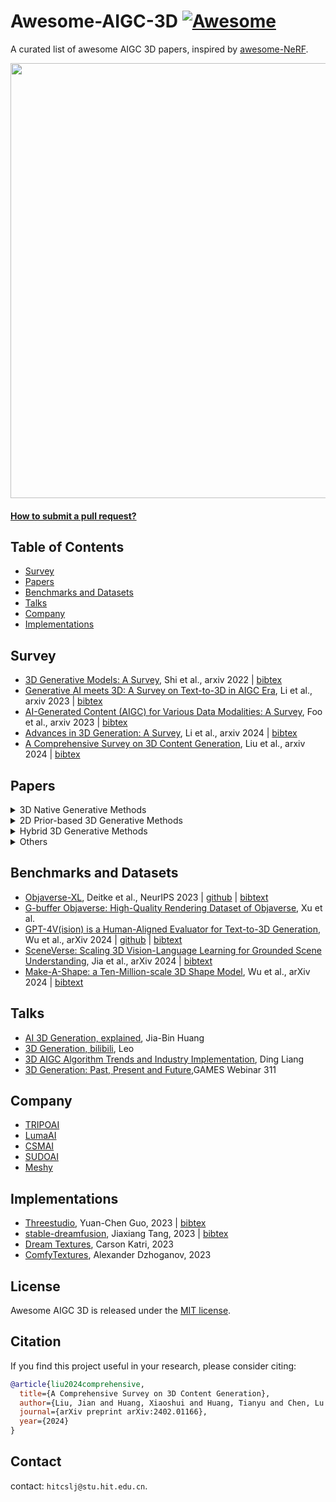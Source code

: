 # Awesome-AIGC-3D [![Awesome](https://cdn.rawgit.com/sindresorhus/awesome/d7305f38d29fed78fa85652e3a63e154dd8e8829/media/badge.svg)](https://github.com/sindresorhus/awesome)
A curated list of awesome AIGC 3D papers, inspired by [awesome-NeRF](https://github.com/awesome-NeRF/awesome-NeRF).


<img src="./asset/mvdream.gif" width="696px">
 


#### [How to submit a pull request?](https://github.com/hitcslj/Awesome-AIGC-3D/blob/main/how-to-PR.md)



## Table of Contents

- [Survey](#survey) 
- [Papers](#papers)
- [Benchmarks and Datasets](#Benchmarks-and-Datasets)
- [Talks](#talks)
- [Company](#company)
- [Implementations](#implementations)

## Survey

- [3D Generative Models: A Survey](https://arxiv.org/abs/2210.15663), Shi et al., arxiv 2022 | [bibtex](./citations/3d-generative-survey.txt)
- [Generative AI meets 3D: A Survey on Text-to-3D in AIGC Era](https://arxiv.org/abs/2305.06131), Li et al., arxiv 2023 | [bibtex](./citations/aigc3d.txt)
- [AI-Generated Content (AIGC) for Various Data Modalities: A Survey](https://arxiv.org/abs/2308.14177), Foo et al., arxiv 2023 | [bibtex](./citations/aigcvdm.txt)
- [Advances in 3D Generation: A Survey](https://arxiv.org/abs/2401.17807), Li et al., arxiv 2024 | [bibtex](./citations/advance-3dgeneration.txt)
- [A Comprehensive Survey on 3D Content Generation](https://arxiv.org/abs/2402.01166), Liu et al., arxiv 2024 | [bibtex](./citations/3dcg.txt)

## Papers

<details close>
<summary>3D Native Generative Methods</summary>

<details open>
<summary>Object</summary>

- [Text2Shape: Generating Shapes from Natural Language by Learning Joint Embeddings](https://arxiv.org/abs/1803.08495), Chen et al., ACCV  2018 |  [github](https://github.com/kchen92/text2shape) | [bibtex](./citations/text2shape.txt)
- [ShapeCrafter: A Recursive Text-Conditioned 3D Shape Generation Model](https://arxiv.org/abs/2207.09446), Fu et al., NeurIPS  2022 |  [github](https://github.com/FreddieRao/ShapeCrafter) | [bibtex](./citations/shapecrafter.txt)
- [GET3D: A Generative Model of High Quality 3D Textured Shapes Learned from Images](https://arxiv.org/abs/2209.11163), Gao et al., NeurIPS  2022 |  [github](https://github.com/nv-tlabs/GET3D) | [bibtex](./citations/get3d.txt)
- [LION: Latent Point Diffusion Models for 3D Shape Generation](https://arxiv.org/abs/2210.06978), Zeng et al., NeurIPS  2022 |  [github](https://github.com/nv-tlabs/LION) | [bibtex](./citations/lion.txt)
- [Diffusion-SDF: Conditional Generative Modeling of Signed Distance Functions](https://arxiv.org/abs/2211.13757), Chou et al., ICCV  2023 |  [github](https://github.com/princeton-computational-imaging/Diffusion-SDF) | [bibtex](./citations/diffusionsdf.txt)
- [MagicPony: Learning Articulated 3D Animals in the Wild](https://arxiv.org/abs/2211.12497), Wu et al., CVPR 2023 | [github](https://github.com/elliottwu/MagicPony) | [bibtex](./citations/magicpony.txt)
- [DiffRF: Rendering-guided 3D Radiance Field Diffusion](https://arxiv.org/abs/2212.01206), Müller et al., CVPR 2023 | [bibtex](./citations/diffRF.txt)
- [SDFusion: Multimodal 3D Shape Completion, Reconstruction, and Generation](https://arxiv.org/abs/2212.04493), Cheng et al., CVPR  2023 |  [github](https://github.com/yccyenchicheng/SDFusion) | [bibtex](./citations/sdfusion.txt)
- [Point-E: A System for Generating 3D Point Clouds from Complex Prompts](https://arxiv.org/abs/2212.08751), Nichol et al., arxiv  2022 |  [github](https://github.com/openai/point-e) | [bibtex](./citations/pointe.txt)
- [3DShape2VecSet: A 3D Shape Representation for Neural Fields and Generative Diffusion Models](https://arxiv.org/abs/2301.11445), Zhang et al., TOG 2023 |  [github](https://github.com/1zb/3DShape2VecSet) | [bibtex](./citations/3dShape2VecSet.txt)
- [3DGen: Triplane Latent Diffusion for Textured Mesh Generation](https://arxiv.org/abs/2303.05371), Gupta et al., arxiv 2023  | [bibtex](./citations/3dgen.txt)
- [MeshDiffusion: Score-based Generative 3D Mesh Modeling](https://arxiv.org/abs/2303.08133), Liu et al., ICLR 2023 |  [github](https://github.com/lzzcd001/MeshDiffusion/) | [bibtex](./citations/meshdiffusion.txt)
- [HoloDiffusion: Training a 3D Diffusion Model using 2D Images](https://arxiv.org/abs/2303.16509), Karnewar et al., CVPR 2023 | [github](https://github.com/facebookresearch/holo_diffusion) | [bibtex](./citations/holodiffusion.txt)
- [HyperDiffusion: Generating Implicit Neural Fields with Weight-Space Diffusion](https://arxiv.org/abs/2303.17015), Erkoç et al., ICCV 2023 | [github](https://github.com/Rgtemze/HyperDiffusion) | [bibtex](./citations/hyperdiffusion.txt)
- [Shap-E: Generating Conditional 3D Implicit Functions](https://arxiv.org/abs/2305.02463), Jun et al., arxiv 2023 | [github](https://github.com/openai/shap-e) | [bibtex](./citations/shape.txt)
- [LAS-Diffusion: Locally Attentional SDF Diffusion for Controllable 3D Shape Generation](https://arxiv.org/abs/2305.04461), Zheng et al., TOG 2023 | [github](https://github.com/Zhengxinyang/LAS-Diffusion) | [bibtex](./citations/lasdiffusion.txt)
- [Michelangelo: Conditional 3D Shape Generation based on Shape-Image-Text Aligned Latent Representation](https://arxiv.org/abs/2306.17115), Zhao et al., NeurIPS 2023 | [github](https://github.com/NeuralCarver/Michelangelo) | [bibtex](./citations/michelangelo.txt)
- [DiT-3D: Exploring Plain Diffusion Transformers for 3D Shape Generation](https://arxiv.org/abs/2307.01831), Mo et al., arxiv 2023 | [github](https://github.com/DiT-3D/DiT-3D) | [bibtext](./citations/dit3d.txt)
- [3D VADER - AutoDecoding Latent 3D Diffusion Models](https://arxiv.org/abs/2307.05445), Ntavelis et al., arxiv 2023 | [github](https://github.com/snap-research/3DVADER) | [bibtex](./citations/3dvader.txt)
- [ARGUS: Visualization of AI-Assisted Task Guidance in AR](https://arxiv.org/abs/2308.06246), Castelo et al., TVCG 2023 | [bibtex](./citations/argus.txt)
- [Large-Vocabulary 3D Diffusion Model with Transformer](https://arxiv.org/abs/2309.07920), Cao et al., ICLR 2024 | [github](https://github.com/ziangcao0312/DiffTF) | [bibtext](./citations/largevoc.txt)
- [TextField3D: Towards Enhancing Open-Vocabulary 3D Generation with Noisy Text Fields](https://arxiv.org/abs/2309.17175), Huang et al., ICLR 2024 | [bibtex](./citations/textfield3d.txt) 
- [HyperFields:Towards Zero-Shot Generation of NeRFs from Text](https://arxiv.org/abs/2310.17075), Babu et al., arxiv 2023 | [github](https://github.com/threedle/hyperfields) | [bibtex](./citations/hyperfields.txt)
- [LRM: Large Reconstruction Model for Single Image to 3D](https://arxiv.org/abs/2311.04400), Hong et al., ICLR 2024 | [bibtex](./citations/lrm.txt)
- [DMV3D:Denoising Multi-View Diffusion using 3D Large Reconstruction Model](https://arxiv.org/abs/2311.09217), Xu et al., ICLR 2024 | [bibtex](./citations/dmv3d.txt) 
- [WildFusion:Learning 3D-Aware Latent Diffusion Models in View Space](https://arxiv.org/abs/2311.13570), Schwarz et al., ICLR 2024 | [bibtex](./citations/wildfusion.txt)
- [MeshGPT: Generating Triangle Meshes with Decoder-Only Transformers](https://arxiv.org/abs/2311.15475), Siddiqui et al., arxiv 2023 | [github](https://github.com/nihalsid/mesh-gpt) | [bibtex](./citations/meshgpt.txt)
- [SPiC·E: Structural Priors in 3D Diffusion Models using Cross-Entity Attention](https://arxiv.org/abs/2311.17834), Sella et al., arxiv 2023 | [github](https://github.com/TAU-VAILab/spic-e) | [bibtex](./citations/spice.txt)
- [ZeroRF: Fast Sparse View 360° Reconstruction with Zero Pretraining](https://arxiv.org/abs/2312.09249), Shi et al., arxiv 2023 | [github](https://github.com/eliphatfs/zerorf)  | [bibtex](./citations/zeroRF.txt) 
- [Learning the 3D Fauna of the Web](https://arxiv.org/abs/2401.02400), Li et al., arxiv 2024 | [bibtex](./citations/3dfauna.txt)
- [Pushing Auto-regressive Models for 3D Shape Generation at Capacity and Scalability](https://arxiv.org/abs/2402.12225), Qian et al., arxiv 2024 | [github](https://github.com/FVPLab/Argus-3D) | [bibtext](./citations/argus3d.txt)


</details>


<details open>
<summary>Scene</summary>


- [GRAF: Generative Radiance Fields for 3D-Aware Image Synthesis](https://arxiv.org/abs/2007.02442), Schwarz et al., NeurIPS 2020 | [github](https://github.com/autonomousvision/graf) | [bibtext](./citations/graf.txt)
- [ATISS: Autoregressive Transformers for Indoor Scene Synthesis](https://arxiv.org/abs/2110.03675), Paschalidou et al., NeurIPS 2021 | [github](https://github.com/nv-tlabs/atiss) | [bibtext](./citations/atiss.txt) 
- [GAUDI: A Neural Architect for Immersive 3D Scene Generation](https://arxiv.org/abs/2207.13751), Bautista et al., NeurIPS 2022 | [github](https://github.com/apple/ml-gaudi) | [bibtext](./citations/gaudi.txt)
- [NeuralField-LDM: Scene Generation with Hierarchical Latent Diffusion Models](https://arxiv.org/abs/2304.09787), Kim et al., CVPR 2023 | [bibtext](./citations/nerfldm.txt)
- [Pyramid Diffusion for Fine 3D Large Scene Generation](https://arxiv.org/abs/2311.12085), Liu et al., arxiv 2023 | [github](https://yuheng.ink/project-page/pyramid-discrete-diffusion/) | [bibtext](./citations/pyramid.txt) 
- [XCube: Large-Scale 3D Generative Modeling using Sparse Voxel Hierarchies](https://arxiv.org/abs/2312.03806), Ren et al., arxiv 2023 | [bibtex](./citations/xcube.txt)


</details>

<details open>
<summary>Human Avatar</summary>

- [SMPL: A skinned multi-person linear model](https://dl.acm.org/doi/10.1145/2816795.2818013), Loper et al., TOG 2015 | [bibtex](./citations/smpl.txt)
- [SMPLicit: Topology-aware Generative Model for Clothed People](https://arxiv.org/abs/2103.06871), Corona et al., CVPR 2021 | [github](https://github.com/enriccorona/SMPLicit) | [bibtext](./citations/smplicit.txt)
- [HeadNeRF: A Real-time NeRF-based Parametric Head Model](https://arxiv.org/abs/2112.05637), Hong et al., CVPR 2022 | [github](https://github.com/CrisHY1995/headnerf) | [bibtext](./citations/headnerf.txt)
- [gDNA: Towards Generative Detailed Neural Avatars](https://arxiv.org/abs/2201.04123), Chen et al., CVPR 2022 | [github](https://github.com/xuchen-ethz/gdna) | [bibtext](./citations/gdna.txt)
- [Rodin: A Generative Model for Sculpting 3D Digital Avatars Using Diffusion](https://arxiv.org/abs/2212.06135), Wang et al., CVPR 2023 | [bibtex](./citations/rodin.txt)
- [Single-View 3D Human Digitalization with Large Reconstruction Models](https://arxiv.org/abs/2401.12175), Weng et al., CVPR 2023 | [bibtex](./citations/singlehuman.txt)


</details>

</details>

<details close>
<summary>2D Prior-based 3D Generative Methods</summary>

<details open>
<summary>Object</summary>

- [DreamFields: Zero-Shot Text-Guided Object Generation with Dream Fields](https://arxiv.org/abs/2112.01455), Jain et al., CVPR 2022 | [github](https://github.com/google-research/google-research/tree/master/dreamfields) | [bibtex](./citations/dreamfields.txt)
- [DreamFusion: Text-to-3D using 2D Diffusion](https://arxiv.org/abs/2209.14988), Poole et al., ICLR 2023 | [github](https://github.com/ashawkey/stable-dreamfusion) | [bibtex](./citations/dreamfusion.txt)
- [Dream3D: Zero-Shot Text-to-3D Synthesis Using 3D Shape Prior and Text-to-Image Diffusion Models](https://arxiv.org/abs/2212.14704), Xu et al., CVPR 2023 | [bibtex](./citations/dream3d.txt)
- [Magic3D: High-Resolution Text-to-3D Content Creation](https://arxiv.org/abs/2211.10440), Lin et al., CVPR 2023 | [bibtex](./citations/magic3d.txt)
- [Score Jacobian Chaining: Lifting Pretrained 2D Diffusion Models for 3D Generation](https://arxiv.org/abs/2212.00774), Wang et al., CVPR 2023 |[github](https://github.com/pals-ttic/sjc/)| [bibtex](./citations/sjc.txt)
- [RealFusion: 360° Reconstruction of Any Object from a Single Image](https://arxiv.org/abs/2302.10663), Melas-Kyriazi et al., CVPR 2023 | [github](https://github.com/lukemelas/realfusion) | [bibtex](./citations/realfusion.txt)
- [3DFuse: Let 2D Diffusion Model Know 3D-Consistency for Robust Text-to-3D Generation](https://arxiv.org/abs/2303.07937), Seo et al., ICLR 2024 | [github](https://github.com/KU-CVLAB/3DFuse) | [bibtex](./citations/3dfuse.txt)
- [DreamBooth3D: Subject-Driven Text-to-3D Generation](https://arxiv.org/abs/2303.13508), Raj et al., ICCV 2023 | [bibtex](./citations/dreambooth3d.txt)
- [Fantasia3D: Disentangling Geometry and Appearance for High-quality Text-to-3D Content Creation](https://arxiv.org/abs/2303.13873/), Chen et al., ICCV 2023 | [github](https://github.com/Gorilla-Lab-SCUT/Fantasia3D) | [bibtex](./citations/fantasia3d.txt)
- [Make-It-3D: High-Fidelity 3D Creation from A Single Image with Diffusion Prior](https://arxiv.org/abs/2303.14184), Tang et al., ICCV 2023 | [github](https://github.com/junshutang/Make-It-3D) | [bibtex](./citations/makeit3d.txt)
- [HiFA: High-fidelity Text-to-3D with Advanced Diffusion Guidance](https://arxiv.org/abs/2305.18766), Zhu et al., ICLR 2024 | [github](https://github.com/HiFA-team/HiFA) | [bibtex](./citations/hifa.txt)
- [ProlificDreamer: High-Fidelity and Diverse Text-to-3D Generation with Variational Score Distillation](https://arxiv.org/abs/2305.16213), Wang et al., NeurIPS 2023 | [github](https://github.com/thu-ml/prolificdreamer) | [bibtex](./citations/prolificdreamer.txt)
- [DreamGaussian: Generative Gaussian Splatting for Efficient 3D Content Creation](https://arxiv.org/abs/2309.16653), Tang et al., ICLR 2024 | [github](https://github.com/dreamgaussian/dreamgaussian) | [bibtex](./citations/dreamguassian.txt)
- [NFSD: Noise Free Score Distillation](https://arxiv.org/abs/2310.17590), Katzir et al., arxiv 2023 | [github](https://github.com/orenkatzir/nfsd) | [bibtex](./citations/nfsd.txt)
- [Text-to-3D with Classifier Score Distillation](https://arxiv.org/abs/2310.19415), Yu et al., arxiv 2023 | [github](https://github.com/CVMI-Lab/Classifier-Score-Distillation) | [bibtex](./citations/csd.txt)
- [IPDreamer: Appearance-Controllable 3D Object Generation with Image Prompts](https://arxiv.org/abs/2310.05375), Zeng et al., arxiv 2023 | [bibtex](./citations/ipdreamer.txt)
- [Progressive3D: Progressively Local Editing for Text-to-3D Content Creation with Complex Semantic Prompts](https://arxiv.org/abs/2310.11784), Cheng et al., arxiv 2023 |  [github](https://github.com/cxh0519/Progressive3D) | [bibtex](./citations/progressive3d.txt)
- [Instant3D : Instant Text-to-3D Generation](https://arxiv.org/abs/2311.08403), Li et al., ICLR 2024 | [bibtex](./citations/instant3d_.txt) 
- [LucidDreamer: Towards High-Fidelity Text-to-3D Generation via Interval Score Matching](https://arxiv.org/abs/2311.11284), Liang et al., arxiv 2023 | [github](https://github.com/EnVision-Research/LucidDreamer) | [bibtex](./citations/luciddreamer-object.txt)
- [Control3D: Towards Controllable Text-to-3D Generation](https://arxiv.org/abs/2311.05461), Chen et al., ACM Multimedia 2023 | [bibtex](./citations/control3d.txt)
- [CG3D: Compositional Generation for Text-to-3D via Gaussian Splatting](https://arxiv.org/abs/2311.17907), Vilesov et al., arxiv 2023 | [bibtex](./citations/gc3d.txt)
- [StableDreamer: Taming Noisy Score Distillation Sampling for Text-to-3D](https://arxiv.org/abs/2312.02189), Guo et al., arxiv 2023 | [bibtex](./citations/stabledreamer.txt)
- [CAD: Photorealistic 3D Generation via Adversarial Distillation](https://arxiv.org/abs/2312.06663), Wan et al., arxiv 2023 | [github](https://github.com/raywzy/CAD) | [bibtex](./citations/CAD.txt)
- [DreamControl: Control-Based Text-to-3D Generation with 3D Self-Prior](https://arxiv.org/abs/2312.06439), Huang et al., arxiv 2023 |  [github](https://github.com/tyhuang0428/DreamControl) | [bibtex](./citations/dreamcontrol.txt)
- [AGAP:Learning Naturally Aggregated Appearance for Efficient 3D Editing](https://arxiv.org/abs/2312.06657), Cheng et al., arxiv 2023 |  [github](https://github.com/felixcheng97/AGAP) | [bibtex](./citations/agap.txt)
- [SSD: Stable Score Distillation for High-Quality 3D Generation](https://arxiv.org/abs/2312.09305), Tang et al., arxiv 2023 | [bibtex](./citations/ssd.txt)
- [SteinDreamer: Variance Reduction for Text-to-3D Score Distillation via Stein Identity](https://arxiv.org/abs/2401.00604), Wang et al., arxiv 2023 | [github](https://github.com/VITA-Group/SteinDreamer) | [bibtex](./citations/steindreamer.txt)
- [Taming Mode Collapse in Score Distillation for Text-to-3D Generation](https://arxiv.org/abs/2401.00909), Wang et al., arxiv 2024 | [github](https://github.com/VITA-Group/3D-Mode-Collapse) | [bibtex](./citations/3d-mode-collapse.txt)
- [Score Distillation Sampling with Learned Manifold Corrective](https://arxiv.org/abs/2401.05293), Alldieck et al., arxiv 2024 | [bibtex](./citations/sdslmc.txt)
- [Consistent3D: Towards Consistent High-Fidelity Text-to-3D Generation with Deterministic Sampling Prior](https://arxiv.org/abs/2401.09050), Wu et al., arxiv 2024 | [bibtex](./citations/consistent3d.txt)
- [TIP-Editor: An Accurate 3D Editor Following Both Text-Prompts And Image-Prompts](https://arxiv.org/abs/2401.14828), Zhuang et al., arxiv 2024 | [bibtex](./citations/tipEditor.txt)


</details>


<details open>
<summary>Scene</summary>

- [Text2Light: Zero-Shot Text-Driven HDR Panorama Generation](https://arxiv.org/abs/2209.09898), Chen et al., TOG 2022 | [github](https://github.com/FrozenBurning/Text2Light) | [bibtext](./citations/text2light.txt) 
- [SceneScape: Text-Driven Consistent Scene Generation](https://arxiv.org/abs/2302.01133), Fridman et al., NeurIPS 2023 | [github](https://github.com/RafailFridman/SceneScape) | [bibtext](./citations/scenescape.txt) 
- [DiffuScene: Scene Graph Denoising Diffusion Probabilistic Model for Generative Indoor Scene Synthesis](https://arxiv.org/abs/2303.14207), Tang et al., arxiv 2023 | [github](https://github.com/tangjiapeng/DiffuScene) | [bibtext](./citations/diffuscene.txt) 
- [Text2Room: Extracting Textured 3D Meshes from 2D Text-to-Image Models](https://arxiv.org/abs/2303.11989), Höllein et al., ICCV 2023 | [github](https://github.com/lukasHoel/text2room) | [bibtext](./citations/text2room.txt) 
- [Text2NeRF: Text-Driven 3D Scene Generation with Neural Radiance Fields](https://arxiv.org/abs/2305.11588), Zhang et al., TVCG 2024 | [github](https://github.com/eckertzhang/Text2NeRF) | [bibtext](./citations/text2nerf.txt) 
- [CityDreamer: Compositional Generative Model of Unbounded 3D Cities](https://arxiv.org/abs/2309.00610), Xie et al., arxiv 2023 | [github](https://github.com/hzxie/city-dreamer) | [bibtext](./citations/cityDreamer.txt)
- [GaussianEditor: Swift and Controllable 3D Editing with Gaussian Splatting](https://arxiv.org/abs/2311.14521), Chen et al., arxiv 2023 |  [github](https://github.com/buaacyw/GaussianEditor) | [bibtex](./citations/gaussianeditor.txt)
- [LucidDreamer: Domain-free Generation of 3D Gaussian Splatting Scenes](https://arxiv.org/abs/2311.13384), Chuang et al., arxiv 2023 | [github](https://github.com/luciddreamer-cvlab/LucidDreamer)  | [bibtext](./citations/luciddreamer-scene.txt)
- [GaussianEditor: Editing 3D Gaussians Delicately with Text Instructions](https://arxiv.org/abs/2311.16037), Fang et al., arxiv 2023 | [bibtex](./citations/gaussianEditor2.txt)
- [Gaussian Grouping: Segment and Edit Anything in 3D Scenes](https://arxiv.org/abs/2312.00732), Ye et al., arxiv 2023 |  [github](https://github.com/lkeab/gaussian-grouping) | [bibtex](./citations/gaussian-group.txt)
- [Inpaint3D: 3D Scene Content Generation using 2D Inpainting Diffusion](https://arxiv.org/abs/2312.03869), Prabhu et al., arxiv 2023 | [bibtext](./citations/inpaint3d.txt)
- [SIGNeRF: Scene Integrated Generation for Neural Radiance Fields](https://arxiv.org/abs/2401.01647), Dihlmann et al., arxiv 2024 |  [github](https://github.com/cgtuebingen/SIGNeRF) | [bibtex](./citations/sigNerf.txt)
- [Disentangled 3D Scene Generation with Layout Learning](https://arxiv.org/abs/2402.16936), Epstein, et al., arxiv 2024 | [bibtex](./citations/disentangled.txt)


</details>

<details open>
<summary>Human Avatar</summary>

- [AvatarCLIP: Zero-Shot Text-Driven Generation and Animation of 3D Avatars](https://arxiv.org/abs/2205.08535), Hong et al., SIGGRAPH 2022 |  [github](https://github.com/hongfz16/AvatarCLIP) | [bibtex](./citations/teca.txt)
- [DreamWaltz: Make a Scene with Complex 3D Animatable Avatars](https://arxiv.org/abs/2305.12529), Huang et al., NeurIPS 2023 |  [github](https://github.com/IDEA-Research/DreamWaltz) | [bibtex](./citations/dreamwaltz.txt)
- [DreamHuman: Animatable 3D Avatars from Text](https://arxiv.org/abs/2306.09329), Wang et al., arxiv 2023 | [bibtex](./citations/dreamhuman.txt)
- [TECA: Text-Guided Generation and Editing of Compositional 3D Avatars](https://arxiv.org/abs/2309.07125), Zhang et al., arxiv 2023 |  [github](https://github.com/HaoZhang990127/TECA) | [bibtex](./citations/teca.txt)
- [HumanGaussian: Text-Driven 3D Human Generation with Gaussian Splatting](https://arxiv.org/abs/2311.17061), Liu et al., arxiv 2023 |  [github](https://github.com/alvinliu0/HumanGaussian) | [bibtex](./citations/humangaussian.txt)
- [HeadArtist: Text-conditioned 3D Head Generation with Self Score Distillation](https://arxiv.org/abs/2312.07539), Liu et al., arxiv 2023 | [bibtex](./citations/headArtist.txt)
- [3DGS-Avatar: Animatable Avatars via Deformable 3D Gaussian Splatting](https://arxiv.org/abs/2312.09228), Qian et al., arxiv 2023 |  [github](https://github.com/mikeqzy/3dgs-avatar-release) | [bibtex](./citations/3dgsAvatar.txt)


</details>


</details>


<details close>
<summary>Hybrid 3D Generative Methods</summary>

<details open>
<summary>Object</summary>

- [Zero-1-to-3: Zero-shot One Image to 3D Object](https://arxiv.org/abs/2303.11328), Liu et al., ICCV 2023 | [github](https://github.com/cvlab-columbia/zero123) | [bibtex](./citations/zero123.txt)
- [One-2-3-45: Any Single Image to 3D Mesh in 45 Seconds without Per-Shape Optimization](https://arxiv.org/abs/2306.16928), Liu et al., NeurIPS 2023 | [github](https://github.com/One-2-3-45/One-2-3-45) | [bibtex](./citations/one2345.txt)
- [Magic123: One Image to High-Quality 3D Object Generation Using Both 2D and 3D Diffusion Priors](https://arxiv.org/abs/2306.17843), Qian et al., arxiv 2023 | [github](https://github.com/guochengqian/Magic123) | [bibtex](./citations/magic123.txt)
- [MVDream: Multi-view Diffusion for 3D Generation](https://arxiv.org/abs/2308.16512), Shi et al., arxiv 2023 | [github](https://github.com/bytedance/MVDream) | [bibtex](./citations/mvdream.txt)
- [SyncDreamer: Generating Multiview-consistent Images from a Single-view Image](https://arxiv.org/abs/2309.03453), Liu et al., arxiv 2023 | [github](https://liuyuan-pal.github.io/SyncDreamer/) | [bibtex](./citations/syncdreamer.txt)
- [Gsgen: Text-to-3D using Gaussian Splatting](https://arxiv.org/abs/2309.16585), Chen et al., arxiv 2023 | [github](https://github.com/gsgen3d/gsgen) | [bibtex](./citations/gsgen.txt)
- [Consistent123: One Image to Highly Consistent 3D Asset Using Case-Aware Diffusion Priors](https://arxiv.org/abs/2309.17261), Lin et al., arxiv 2024  | [bibtex](./citations/consistent123c.txt)
- [GaussianDreamer: Fast Generation from Text to 3D Gaussians by Bridging 2D and 3D Diffusion Models](https://arxiv.org/abs/2310.08529), Yi et al., arxiv 2023 | [github](https://github.com/hustvl/GaussianDreamer) | [bibtex](./citations/gaussianDreamer.txt)
- [Consistent-1-to-3: Consistent Image to 3D View Synthesis via Geometry-aware Diffusion Models](https://arxiv.org/abs/2310.03020), Ye et al., 3DV 2024  | [bibtex](./citations/consistent123.txt)
- [Zero123++: a Single Image to Consistent Multi-view Diffusion Base Model](https://arxiv.org/abs/2310.15110), Shi et al., arxiv 2023 | [github](https://github.com/SUDO-AI-3D/zero123plus) | [bibtex](./citations/zero123++.txt)
- [TOSS: High-quality Text-guided Novel View Synthesis from a Single Image](https://arxiv.org/abs/2310.10644), Shi et al., arxiv 2023 | [bibtex](./citations/toss.txt)
- [Wonder3D: Single Image to 3D using Cross-Domain Diffusion](https://arxiv.org/abs/2310.15008), Long et al., arxiv 2023 | [github](https://github.com/xxlong0/Wonder3D) | [bibtex](./citations/wonder3d.txt)
- [DreamCraft3D: Hierarchical 3D Generation with Bootstrapped Diffusion Prior](https://arxiv.org/abs/2310.16818), Sun et al., ICLR 2024 | [github](https://github.com/deepseek-ai/DreamCraft3D) | [bibtex](./citations/dreamcraft3d.txt)
- [SweetDreamer: Aligning Geometric Priors in 2D Diffusion for Consistent Text-to-3D](https://arxiv.org/abs/2310.02596), Li et al., arxiv 2023 | [github](https://github.com/wyysf-98/SweetDreamer) | [bibtex](./citations/sweetdreamer.txt)
- [One-2-3-45++: Fast Single Image to 3D Objects with Consistent Multi-View Generation and 3D Diffusion](https://arxiv.org/abs/2311.07885), Liu et al., arxiv 2023 | [github](https://github.com/SUDO-AI-3D/One2345plus) | [bibtex](./citations/one2345++.txt)
- [Direct2.5: Diverse Text-to-3D Generation via Multi-view 2.5D Diffusion](https://arxiv.org/abs/2311.15980), Lu et al., arxiv 2023 | [bibtex](./citations/direct25.txt)
- [ConRad: Image Constrained Radiance Fields for 3D Generation from a Single Image](https://arxiv.org/abs/2311.05230), Purushwalkam et al., NeurIPS 2023 | [bibtex](./citations/conrad.txt)
- [Instant3D: Fast Text-to-3D with Sparse-View Generation and Large Reconstruction Model](https://arxiv.org/abs/2311.06214), Li et al., arxiv 2023 | [bibtex](./citations/instant3d.txt) 
- [MVControl: Adding Conditional Control to Multi-view Diffusion for Controllable Text-to-3D Generation](https://arxiv.org/abs/2311.14494), Li et al., arxiv 2023 |  [github](https://github.com/WU-CVGL/MVControl/) | [bibtex](./citations/mvcontorl.txt)
- [GeoDream:Disentangling 2D and Geometric Priors for High-Fidelity and Consistent 3D Generation](https://arxiv.org/abs/2311.17971), Ma et al., arxiv 2023 | [github](https://github.com/baaivision/GeoDream/) | [bibtex](./citations/geodream.txt)
- [RichDreamer: A Generalizable Normal-Depth Diffusion Model for Detail Richness in Text-to-3D](https://arxiv.org/abs/2311.16918), Qiu et al., arxiv 2023 | [github](https://github.com/alibaba/RichDreamer) | [bibtex](./citations/richdreamer.txt)
- [DreamComposer: Controllable 3D Object Generation via Multi-View Conditions](https://arxiv.org/abs/2312.03611), Yang et al., arxiv 2023 | [github](https://github.com/yhyang-myron/DreamComposer) | [bibtex](./citations/dreamcomposer.txt)
- [Cascade-Zero123: One Image to Highly Consistent 3D with Self-Prompted Nearby Views](https://arxiv.org/abs/2312.04424), Chen et al., arxiv 2023 | [github](https://github.com/AbrahamYabo/Cascade-Zero123) | [bibtex](./citations/cascadeZero123.txt)
- [Free3D: Consistent Novel View Synthesis without 3D Representation](https://arxiv.org/abs/2312.04551), Zheng et al., arxiv 2023 | [github](https://github.com/lyndonzheng/Free3D) | [bibtex](./citations/free3d.txt)
- [Sherpa3D: Boosting High-Fidelity Text-to-3D Generation via Coarse 3D Prior](https://arxiv.org/abs/2312.06655), Liu et al., arxiv 2023 | [github](https://github.com/liuff19/Sherpa3D) | [bibtex](./citations/sherpa3d.txt)
- [UniDream: Unifying Diffusion Priors for Relightable Text-to-3D Generation](https://arxiv.org/abs/2312.08754), Liu et al., arxiv 2023 | [github](https://yg256li.github.io/UniDream/) | [bibtex](./citations/unidream.txt)
- [Repaint123: Fast and High-quality One Image to 3D Generation with Progressive Controllable 2D Repainting](https://arxiv.org/abs/2312.13271), Zhang et al., arxiv 2023 | [github](https://github.com/junwuzhang19/repaint123) | [bibtex](./citations/repaint123.txt)
- [BiDiff: Text-to-3D Generation with Bidirectional Diffusion using both 2D and 3D priors](https://arxiv.org/abs/2312.04963), Ding et al., arxiv 2023 | [github](https://github.com/BiDiff/bidiff) | [bibtex](./citations/bidiff.txt)
- [ControlDreamer: Stylized 3D Generation with Multi-View ControlNet](https://arxiv.org/abs/2312.01129), Oh et al., arxiv 2023 |  [github](https://github.com/oyt9306/ControlDreamer) | [bibtex](./citations/controldreamer.txt)
- [X-Dreamer: Creating High-quality 3D Content by Bridging the Domain Gap Between Text-to-2D and Text-to-3D Generation](https://arxiv.org/abs/2312.00085), Ma et al., arxiv 2023 | [github](https://github.com/xmu-xiaoma666/X-Dreamer) | [bibtex](./citations/xdreamer.txt)
- [Splatter Image: Ultra-Fast Single-View 3D Reconstruction](https://arxiv.org/abs/2312.13150), Szymanowicz et al., arxiv 2023 | [github](https://github.com/szymanowiczs/splatter-image) | [bibtex](./citations/splatter-image.txt)
- [Carve3D: Improving Multi-view Reconstruction Consistency for Diffusion Models with RL Finetuning](https://arxiv.org/abs/2312.13980), Xie et al., arxiv 2023 | [bibtex](./citations/carve3d.txt)
- [HarmonyView: Harmonizing Consistency and Diversity in One-Image-to-3D](https://arxiv.org/abs/2312.15980), Woo et al., arxiv 2023 | [github](https://github.com/byeongjun-park/HarmonyView) | [bibtex](./citations/harmonyView.txt)
- [ImageDream: Image-Prompt Multi-view Diffusion for 3D Generation](https://arxiv.org/abs/2312.02201), Wang et al., arxiv 2023 | [github](https://github.com/bytedance/ImageDream) | [bibtex](./citations/imageDream.txt)
- [iFusion: Inverting Diffusion for Pose-Free Reconstruction from Sparse Views](https://arxiv.org/abs/2312.17250), Wu et al., arxiv 2023 | [github](https://github.com/chinhsuanwu/ifusion) | [bibtex](./citations/ifusion.txt)
- [AGG: Amortized Generative 3D Gaussians for Single Image to 3D](https://arxiv.org/abs/2401.04099), Xu et al., arxiv 2024 | [bibtex](./citations/agg.txt)
- [HexaGen3D: StableDiffusion is just one step away from Fast and Diverse Text-to-3D Generation](https://arxiv.org/abs/2401.07727), Mercier et al., arxiv 2024 | [bibtex](./citations/HexaGen3D.txt)
- [HexaGen3D: StableDiffusion is just one step away from Fast and Diverse Text-to-3D Generation](https://arxiv.org/abs/2401.07727), Mercier et al., arxiv 2024 | [bibtex](./citations/HexaGen3D.txt)
- [Sketch2NeRF: Multi-view Sketch-guided Text-to-3D Generation](https://arxiv.org/abs/2401.14257), Chen et al., arxiv 2024 | [bibtex](./citations/Sketch2NeRF.txt)
- [IM-3D: Iterative Multiview Diffusion and Reconstruction for High-Quality 3D Generation](https://arxiv.org/abs/2402.08682), Melas-Kyriazi et al., arxiv 2024 | [bibtex](./citations/im3d.txt)
- [LGM: Large Multi-View Gaussian Model for High-Resolution 3D Content Creation](https://arxiv.org/abs/2402.05054), Tang et al., arxiv 2024 | [github](https://github.com/3DTopia/LGM)  | [bibtex](./citations/lgm.txt) 
- [Retrieval-Augmented Score Distillation for Text-to-3D Generation](https://arxiv.org/abs/2402.02972), Seo et al., arxiv 2024 | [github](https://github.com/KU-CVLAB/RetDream) | [bibtex](./citations/retdream.txt) 
- [EscherNet: A Generative Model for Scalable View Synthesis](https://arxiv.org/abs/2402.03908), Kong et al., arxiv 2024 | [github](https://github.com/kxhit/EscherNet)  | [bibtex](./citations/eschernet.txt) 
- [MVDiffusion++: A Dense High-resolution Multi-view Diffusion Model for Single or Sparse-view 3D Object Reconstruction](https://arxiv.org/abs/2402.12712), Tang et al., arxiv 2024  | [bibtex](./citations/mvdiffusionplus.txt) 
- [MVD2: Efficient Multiview 3D Reconstruction for Multiview Diffusion](https://arxiv.org/abs/2402.14253), Zheng et al., arxiv 2024  | [bibtex](./citations/mvd2.txt) 
- [Consolidating Attention Features for Multi-view Image Editing](https://arxiv.org/abs/2402.14792), Patashnik et al., arxiv 2024  | [bibtex](./citations/mvie.txt) 
- [ViewFusion: Towards Multi-View Consistency via Interpolated Denoising](https://arxiv.org/abs/2402.18842), Yang et al., CVPR 2024 | [github](https://github.com/Wi-sc/ViewFusion)  | [bibtex](./citations/viewfusion.txt) 


</details>


<details open>
<summary>Scene</summary>


- [Ctrl-Room: Controllable Text-to-3D Room Meshes Generation with Layout Constraints](https://arxiv.org/abs/2310.03602), Fang et al., arxiv 2023 | [github](https://github.com/fangchuan/Ctrl-Room) | [bibtext](./citations/ctrlroom.txt) 
- [RoomDesigner: Encoding Anchor-latents for Style-consistent and Shape-compatible Indoor Scene Generation](https://arxiv.org/abs/2310.10027), Zhao et al., 3DV 2024 | [github](https://github.com/zhao-yiqun/RoomDesigner) | [bibtext](./citations/roomdesigner.txt)
- [ZeroNVS: Zero-Shot 360-Degree View Synthesis from a Single Real Image](https://arxiv.org/abs/2310.17994), Sargent et al., arxiv 2023 | [github](https://github.com/kylesargent/zeronvs) | [bibtext](./citations/zeroNVS.txt) 
- [GraphDreamer: Compositional 3D Scene Synthesis from Scene Graphs](https://arxiv.org/abs/2312.00093), Gao et al., arxiv 2023 | [github](https://github.com/GGGHSL/GraphDreamer) | [bibtext](./citations/graphdreamer.txt)
- [ControlRoom3D:Room Generation using Semantic Proxy Rooms](https://arxiv.org/abs/2312.05208), Schult et al., arxiv 2023 | [bibtext](./citations/controlroom3d.txt)
- [AnyHome: Open-Vocabulary Generation of Structured and Textured 3D Homes](https://arxiv.org/abs/2312.06644), Wen et al., arxiv 2023 | [bibtext](./citations/anyhome.txt)
- [SceneWiz3D: Towards Text-guided 3D Scene Composition](https://arxiv.org/abs/2312.08885), Zhang et al., arxiv 2023 | [github](https://github.com/zqh0253/SceneWiz3D) | [bibtext](./citations/scenewiz3d.txt)
- [Text2Immersion: Generative Immersive Scene with 3D Gaussians](https://arxiv.org/abs/2312.09242), Ouyang et al., arxiv 2023 | [bibtext](./citations/text2immersion.txt)
- [ShowRoom3D: Text to High-Quality 3D Room Generation Using 3D Priors](https://arxiv.org/abs/2312.13324), Mao et al., arxiv 2023 | [github](https://github.com/showlab/ShowRoom3D) | [bibtext](./citations/showRoom3d.txt)
- [GALA3D: Towards Text-to-3D Complex Scene Generation via Layout-guided Generative Gaussian Splatting](https://arxiv.org/abs/2402.07207), Zhou et al., arxiv 2024 | [github](https://github.com/VDIGPKU/GALA3D) | [bibtext](./citations/gala3d.txt)


</details>

<details open>
<summary>Human Avatar</summary>

- [SofGAN: A Portrait Image Generator with Dynamic Styling](https://arxiv.org/abs/2007.03780), Chen et al., TOG 2022 | [github](https://github.com/apchenstu/sofgan) | [bibtext](./citations/sofgan.txt) 
- [Get3DHuman: Lifting StyleGAN-Human into a 3D Generative Model using Pixel-aligned Reconstruction Priors](https://arxiv.org/abs/2302.01162), Xiong et al., ICCV 2023 | [github](https://github.com/X-zhangyang/Get3DHuman) | [bibtext](./citations/get3dhuman.txt) 
- [DreamFace: Progressive Generation of Animatable 3D Faces under Text Guidance](https://arxiv.org/abs/2304.03117), Zhang et al., arxiv 2023 | [bibtext](./citations/dreamface.txt) 
- [TADA! Text to Animatable Digital Avatars](https://arxiv.org/abs/2308.10899), Liao et al., 3DV 2024 | [github](https://github.com/TingtingLiao/TADA) | [bibtext](./citations/tada.txt) 
- [SCULPT: Shape-Conditioned Unpaired Learning of Pose-dependent Clothed and Textured Human Meshes](https://arxiv.org/abs/2308.10638), Sanyal et al., arxiv 2023 | [bibtext](./citations/sculpt.txt) 
- [HumanNorm: Learning Normal Diffusion Model for High-quality and Realistic 3D Human Generation](https://arxiv.org/abs/2310.01406), Huang et al., arxiv 2023 |  [github](https://github.com/xhuangcv/humannorm) | [bibtex](./citations/humannorm.txt)



</details>

<details open>
<summary>Dynamic</summary>

- [MAV3d: Text-To-4D Dynamic Scene Generation](https://arxiv.org/abs/2301.11280), Singer et al., arxiv 2023 | [bibtext](./citations/mav3d.txt) 
- [Control4D: Dynamic Portrait Editing by Learning 4D GAN from 2D Diffusion-based Editor](https://arxiv.org/abs/2305.20082), Shao et al., arxiv 2023 | [bibtex](./citations/control4d.txt)
- [MAS: Multi-view Ancestral Sampling for 3D motion generation using 2D diffusion](https://arxiv.org/abs/2310.14729), Kapon et al., arxiv 2023 | [github](https://github.com/roykapon/MAS) | [bibtext](./citations/mas.txt) 
- [Consistent4D: Consistent 360° Dynamic Object Generation from Monocular Video](https://arxiv.org/abs/2311.02848), Jiang et al., arxiv 2023 | [github](https://github.com/yanqinJiang/Consistent4D) | [bibtext](./citations/consistent4d.txt) 
- [Animate124: Animating One Image to 4D Dynamic Scene](https://arxiv.org/abs/2311.14603), Zhao et al., arxiv 2023 | [github](https://github.com/HeliosZhao/Animate124) | [bibtext](./citations/animate124.txt) 
- [A Unified Approach for Text- and Image-guided 4D Scene Generation](https://arxiv.org/abs/2311.16854), Zheng et al., arxiv 2023 | [bibtext](./citations/dream-in-4d.txt) 
- [4D-fy: Text-to-4D Generation Using Hybrid Score Distillation Sampling](https://arxiv.org/abs/2311.17984), Bahmani et al., arxiv 2023 | [github](https://github.com/sherwinbahmani/4dfy) | [bibtext](./citations/4dfy.txt) 
- [AnimatableDreamer: Text-Guided Non-rigid 3D Model Generation and Reconstruction with Canonical Score Distillation](https://arxiv.org/abs/2312.03795), Wang et al., arxiv 2023 | [bibtext](./citations/animatable-dreamer.txt) 
- [Virtual Pets: Animatable Animal Generation in 3D Scenes](https://arxiv.org/abs/2312.14154), Cheng et al., arxiv 2023 | [github](https://github.com/yccyenchicheng/VirtualPets) | [bibtext](./citations/virtual-pets.txt) 
- [Align Your Gaussians:Text-to-4D with Dynamic 3D Gaussians and Composed Diffusion Models](https://arxiv.org/abs/2312.13763), Ling et al., arxiv 2023 [bibtext](./citations/aligngaussian.txt) 
- [Ponymation: Learning 3D Animal Motions from Unlabeled Online Videos](https://arxiv.org/abs/2312.13604), Sun et al., arxiv 2023 | [bibtext](./citations/ponyMation.txt) 
- [4DGen: Grounded 4D Content Generation with Spatial-temporal Consistency](https://arxiv.org/abs/2312.17225), Yin et al., arxiv 2023 | [github](https://github.com/VITA-Group/4DGen) | [bibtext](./citations/4dgen.txt) 
- [DreamGaussian4D: Generative 4D Gaussian Splatting](https://arxiv.org/abs/2312.17142), Ren et al., arxiv 2023 | [github](https://github.com/jiawei-ren/dreamgaussian4d) | [bibtext](./citations/dreamgaussian4d.txt) 
- [Fast Dynamic 3D Object Generation from a Single-view Video](https://arxiv.org/abs/2401.08742), Pan et al., arxiv 2024 | [github](https://github.com/fudan-zvg/Efficient4D) | [bibtext](./citations/efficient4d.txt)

</details>

</details>

<details close>
<summary>Others</summary>

<details open>
<summary>Texture</summary>

- [StyleMesh: Style Transfer for Indoor 3D Scene Reconstructions](https://arxiv.org/abs/2112.01530), Höllein et al., CVPR 2022 | [github](https://github.com/lukasHoel/stylemesh) | [bibtex](./citations/stylemesh.txt)
- [CLIP-Mesh: Generating textured meshes from text using pretrained image-text models](https://arxiv.org/abs/2203.13333), Khalid et al., SIGGRAPH Asia 2022 | [github](https://github.com/NasirKhalid24/CLIP-Mesh) | [bibtex](./citations/clipmesh.txt)
- [TANGO: Text-driven PhotoreAlistic aNd Robust 3D Stylization via LiGhting DecompOsition](https://arxiv.org/abs/2210.11277), Chen et al., NeurIPS 2022 | [github](https://github.com/Gorilla-Lab-SCUT/tango) | [bibtex](./citations/tango.txt)
- [Latent-NeRF for Shape-Guided Generation of 3D Shapes and Textures](https://arxiv.org/abs/2211.07600), Metzer et al., CVPR 2023 | [github](https://github.com/eladrich/latent-nerf) | [bibtex](./citations/latentNerf.txt)
- [TEXTure: Text-Guided Texturing of 3D Shapes](https://arxiv.org/abs/2302.01721), Richardson et al., SIGGRAPH 2023 | [github](https://github.com/TEXTurePaper/TEXTurePaper) | [bibtex](./citations/texture.txt)
- [Text2Tex: Text-driven Texture Synthesis via Diffusion Models](https://arxiv.org/abs/2303.11396), Chen et al., ICCV 2023 | [github](https://github.com/daveredrum/Text2Tex) | [bibtex](./citations/text2tex.txt)
- [RoomDreamer: Text-Driven 3D Indoor Scene Synthesis with Coherent Geometry and Texture](https://arxiv.org/abs/2305.11337), Song et al., ACM Multimedia 2023 | [bibtex](./citations/roomdreamer.txt)
- [Generating Parametric BRDFs from Natural Language Descriptions](https://arxiv.org/abs/2306.15679), Memery et al., arxiv 2023  [bibtex](./citations/BRDF.txt)
- [MVDiffusion: Enabling Holistic Multi-view Image Generation with Correspondence-Aware Diffusion](https://arxiv.org/abs/2307.01097), Tang et al., NeurIPS 2023 | [github](https://github.com/Tangshitao/MVDiffusion) | [bibtext](./citations/mvdiffusion.txt) 
- [MATLABER: Material-Aware Text-to-3D via LAtent BRDF auto-EncodeR](https://arxiv.org/abs/2308.09278), Xu et al., arxiv 2023 | [github](https://github.com/SheldonTsui/Matlaber) | [bibtex](./citations/matlaber.txt)
- [ITEM3D: Illumination-Aware Directional Texture Editing for 3D Models](https://arxiv.org/abs/2309.14872), Liu et al., arxiv 2023 | [github](https://github.com/shengqiliu1/ITEM3D) | [bibtex](./citations/item3d.txt)
- [TexFusion: Synthesizing 3D Textures with Text-Guided Image Diffusion Models](https://arxiv.org/abs/2310.13772), Cao et al., ICCV 2023 | [bibtex](./citations/texfusion.txt)
- [DreamSpace: Dreaming Your Room Space with Text-Driven Panoramic Texture Propagation](https://arxiv.org/abs/2310.13119), Yang et al., arxiv 2023 | [github](https://github.com/ybbbbt/dreamspace) | [bibtext](./citations/dreamspace.txt) 
- [3DStyle-Diffusion: Pursuing Fine-grained Text-driven 3D Stylization with 2D Diffusion Models](https://arxiv.org/abs/2311.05464), Yang et al., ACM Multimedia 2023 | [github](https://github.com/yanghb22-fdu/3DStyle-Diffusion-Official) | [bibtex](./citations/3dstylediffusion.txt)
- [Text-Guided Texturing by Synchronized Multi-View Diffusion](https://arxiv.org/abs/2311.12891), Liu et al., arxiv 2023 | [bibtex](./citations/textsync.txt)
- [SceneTex: High-Quality Texture Synthesis for Indoor Scenes via Diffusion Priors](https://arxiv.org/abs/2311.17261), Chen et al., arxiv 2023 | [github](https://github.com/daveredrum/SceneTex) | [bibtext](./citations/scenetex.txt) 
- [TeMO: Towards Text-Driven 3D Stylization for Multi-Object Meshes](https://arxiv.org/abs/2312.04248), Zhang et al., arxiv 2023 | [bibtex](./citations/temo.txt)
- [Single Mesh Diffusion Models with Field Latents for Texture Generation](https://arxiv.org/abs/2312.09250), Mitchel et al., arxiv 2023 | [bibtex](./citations/smd.txt)
- [Paint-it: Text-to-Texture Synthesis via Deep Convolutional Texture Map Optimization and Physically-Based Rendering](https://arxiv.org/abs/2312.11360), Youwang et al., arxiv 2023 | [github](https://github.com/postech-ami/paint-it) | [bibtext](./citations/paint-it.txt) 
- [Paint3D: Paint Anything 3D with Lighting-Less Texture Diffusion Models](https://arxiv.org/abs/2312.13913), Zeng et al., arxiv 2023 | [github](https://github.com/OpenTexture/Paint3D) | [bibtext](./citations/paint3d.txt) 
- [TextureDreamer: Image-guided Texture Synthesis through Geometry-aware Diffusion](https://arxiv.org/abs/2401.09416), Yeh et al., arxiv 2024 | [bibtext](./citations/texturedreamer.txt) 
- [FlashTex: Fast Relightable Mesh Texturing with LightControlNet](https://arxiv.org/abs/2402.13251), Deng et al., arxiv 2024 | [bibtext](./citations/flashtex.txt) 

</details>

<details open>
<summary>Procedural 3D Modeling</summary>

- [ProcTHOR: Large-Scale Embodied AI Using Procedural Generation](https://procthor.allenai.org/), Deitke et al., NeurIPS 2022 |  [github](https://github.com/allenai/procthor) | [bibtex](./citations/procthor.txt)
- [3D-GPT: Procedural 3D Modeling with Large Language Models](https://arxiv.org/abs/2310.12945), Sun et al., arxiv 2023 |  [github](https://github.com/Chuny1/3DGPT) | [bibtex](./citations/3dgpt.txt)

</details>


<details open>
<summary>3D Representation</summary>

- [NeRF: Representing Scenes as Neural Radiance Fields for View Synthesis](https://arxiv.org/abs/2003.08934), Mildenhall et al., ECCV 2020 | [github](https://github.com/bmild/nerf) | [bibtex](./citations/nerf.txt)
- [Deep Marching Tetrahedra: a Hybrid Representation for High-Resolution 3D Shape Synthesis](https://arxiv.org/abs/2111.04276), Shen et al., arxiv 2021 | [bibtex](./citations/dmtet.txt)
- [3D Gaussian Splatting for Real-Time Radiance Field Rendering](https://arxiv.org/abs/2308.04079), Kerbl et al., TOG 2023 | [github](https://github.com/graphdeco-inria/gaussian-splatting) | [bibtex](./citations/3dgaussian.txt)
- [Uni3D: Exploring Unified 3D Representation at Scale](https://arxiv.org/abs/2310.06773), Zhou et al., ICLR 2024 | [github](https://github.com/baaivision/Uni3D) | [bibtex](./citations/uni3d.txt)
- [SMERF: Streamable Memory Efficient Radiance Fields for Real-Time Large-Scene](https://arxiv.org/abs/2312.07541), Duckworth et al., arxiv 2023 | [bibtex](./citations/smerf.txt)
- [Triplane Meets Gaussian Splatting:Fast and Generalizable Single-View 3D Reconstruction with Transformers](https://arxiv.org/abs/2312.09147), Zou et al., arxiv 2023 | [bibtex](./citations/tmgs.txt)
- [SC-GS: Sparse-Controlled Gaussian Splatting for Editable Dynamic Scenes](https://arxiv.org/abs/2312.14937), Huang et al., arxiv 2023 | [github](https://github.com/yihua7/SC-GS) | [bibtex](./citations/scgs.txt)
</details>

</details>


## Benchmarks and Datasets

- [Objaverse-XL](https://objaverse.allenai.org/), Deitke et al., NeurIPS 2023 | [github](https://github.com/allenai/objaverse-xl) | [bibtext](./citations/objaverse-xl.txt) 
- [G-buffer Objaverse: High-Quality Rendering Dataset of Objaverse](https://aigc3d.github.io/gobjaverse/), Xu et al.
- [GPT-4V(ision) is a Human-Aligned Evaluator for Text-to-3D Generation](https://arxiv.org/abs/2401.04092), Wu et al., arXiv 2024 | [github](https://github.com/3DTopia/GPTEval3D) | [bibtext](./citations/gpt4v.txt) 
- [SceneVerse: Scaling 3D Vision-Language Learning for Grounded Scene Understanding](https://arxiv.org/abs/2401.09340), Jia et al., arXiv 2024 | [bibtext](./citations/sceneverse.txt) 
- [Make-A-Shape: a Ten-Million-scale 3D Shape Model](https://arxiv.org/abs/2401.11067), Wu et al., arXiv 2024 | [bibtext](./citations/make-a-shape.txt) 


## Talks
- [AI 3D Generation, explained](https://www.youtube.com/watch?v=EoAm1yZR-ao), Jia-Bin Huang
- [3D Generation, bilibili](https://space.bilibili.com/23460054/channel/collectiondetail?sid=1860808&ctype=0), Leo
- [3D AIGC Algorithm Trends and Industry Implementation](https://app6ca5octe2206.pc.xiaoe-tech.com/p/t_pc/course_pc_detail/video/v_65810adbe4b04c10093fdacc), Ding Liang
- [3D Generation: Past, Present and Future](https://www.bilibili.com/video/BV1wT4y1879Y/?spm_id_from=333.999.0.0&vd_source=0fb3bb9416e8fa252211d77e6b01b9d0),GAMES Webinar 311


## Company
- [TRIPOAI](https://www.tripo3d.ai/)
- [LumaAI](https://lumalabs.ai/)
- [CSMAI](https://www.csm.ai/)
- [SUDOAI](https://www.sudo.ai/)
- [Meshy](https://www.meshy.ai/)




## Implementations

- [Threestudio](https://github.com/threestudio-project/threestudio), Yuan-Chen Guo, 2023 | [bibtex](./citations/threestudio.txt)
- [stable-dreamfusion](https://github.com/ashawkey/stable-dreamfusion), Jiaxiang Tang, 2023 | [bibtex](./citations/stable-dreamfusion.txt)
- [Dream Textures](https://github.com/carson-katri/dream-textures), Carson Katri, 2023 
- [ComfyTextures](https://github.com/AlexanderDzhoganov/ComfyTextures), Alexander Dzhoganov, 2023  

## License 
Awesome AIGC 3D is released under the [MIT license](./LICENSE).

## Citation
If you find this project useful in your research, please consider citing:
```BibTeX
@article{liu2024comprehensive,
  title={A Comprehensive Survey on 3D Content Generation},
  author={Liu, Jian and Huang, Xiaoshui and Huang, Tianyu and Chen, Lu and Hou, Yuenan and Tang, Shixiang and Liu, Ziwei and Ouyang, Wanli and Zuo, Wangmeng and Jiang, Junjun and others},
  journal={arXiv preprint arXiv:2402.01166},
  year={2024}
}
```

## Contact
contact: `hitcslj@stu.hit.edu.cn`.  
